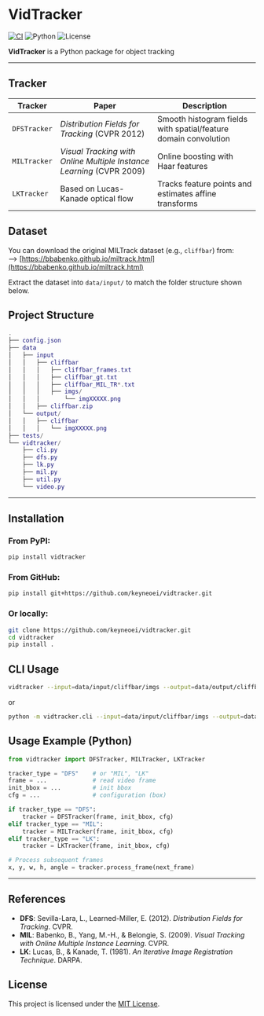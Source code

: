 # VidTracker

[![CI](https://github.com/keynekassapa13/vidtracker/actions/workflows/test.yml/badge.svg)](https://github.com/keyneoei/vidtracker/actions/workflows/test.yml)
![Python](https://img.shields.io/badge/python-3.8%2B-blue)
![License](https://img.shields.io/github/license/keynekassapa13/vidtracker)

**VidTracker** is a Python package for object tracking 

---

## Tracker

| Tracker | Paper | Description |
|--------|-------|-------------|
| `DFSTracker` | *Distribution Fields for Tracking* (CVPR 2012) | Smooth histogram fields with spatial/feature domain convolution |
| `MILTracker` | *Visual Tracking with Online Multiple Instance Learning* (CVPR 2009) | Online boosting with Haar features |
| `LKTracker` | Based on Lucas-Kanade optical flow | Tracks feature points and estimates affine transforms |


## Dataset

You can download the original MILTrack dataset (e.g., `cliffbar`) from:  
--> [https://bbabenko.github.io/miltrack.html](https://bbabenko.github.io/miltrack.html)

Extract the dataset into `data/input/` to match the folder structure shown below.

## Project Structure

```lua
.
├── config.json
├── data
│   ├── input
│   │   ├── cliffbar
│   │   │   ├── cliffbar_frames.txt
│   │   │   ├── cliffbar_gt.txt
│   │   │   ├── cliffbar_MIL_TR*.txt
│   │   │   ├── imgs/
│   │   │       └── imgXXXXX.png
│   │   ├── cliffbar.zip
│   └── output/
│   │   ├── cliffbar
│   │   │   └── imgXXXXX.png
├── tests/
└── vidtracker/
    ├── cli.py
    ├── dfs.py
    ├── lk.py
    ├── mil.py
    ├── util.py
    └── video.py

```
---

## Installation

### From PyPI:

```bash
pip install vidtracker
```

### From GitHub:

```bash
pip install git+https://github.com/keyneoei/vidtracker.git
````

### Or locally:

```bash
git clone https://github.com/keyneoei/vidtracker.git
cd vidtracker
pip install .
```

## CLI Usage

```bash
vidtracker --input=data/input/cliffbar/imgs --output=data/output/cliffbar --tracker=DFS --show_frames
```
or

```bash
python -m vidtracker.cli --input=data/input/cliffbar/imgs --output=data/output/cliffbar --tracker=DFS --show_frames
```

## Usage Example (Python)

```python
from vidtracker import DFSTracker, MILTracker, LKTracker

tracker_type = "DFS"    # or "MIL", "LK"
frame = ...             # read video frame
init_bbox = ...         # init bbox
cfg = ...               # configuration (box)

if tracker_type == "DFS":
    tracker = DFSTracker(frame, init_bbox, cfg)
elif tracker_type == "MIL":
    tracker = MILTracker(frame, init_bbox, cfg)
elif tracker_type == "LK":
    tracker = LKTracker(frame, init_bbox, cfg)

# Process subsequent frames
x, y, w, h, angle = tracker.process_frame(next_frame)
```
---

## References

* **DFS**: Sevilla-Lara, L., Learned-Miller, E. (2012). *Distribution Fields for Tracking*. CVPR.
* **MIL**: Babenko, B., Yang, M.-H., & Belongie, S. (2009). *Visual Tracking with Online Multiple Instance Learning*. CVPR.
* **LK**: Lucas, B., & Kanade, T. (1981). *An Iterative Image Registration Technique*. DARPA.


## License

This project is licensed under the [MIT License](LICENSE).
